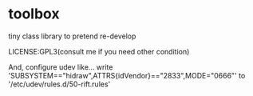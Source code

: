 toolbox
=======

tiny class library to pretend re-develop

LICENSE:GPL3(consult me if you need other condition)

And, configure udev like...
write 'SUBSYSTEM=="hidraw",ATTRS{idVendor}=="2833",MODE="0666"'
 to '/etc/udev/rules.d/50-rift.rules'